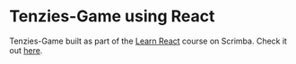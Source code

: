 # Tenzies-Game using React

Tenzies-Game built as part of the [Learn React](https://scrimba.com/learn/learnreact) course on Scrimba. Check it out [here](https://stupendous-croissant-06a162.netlify.app/).
